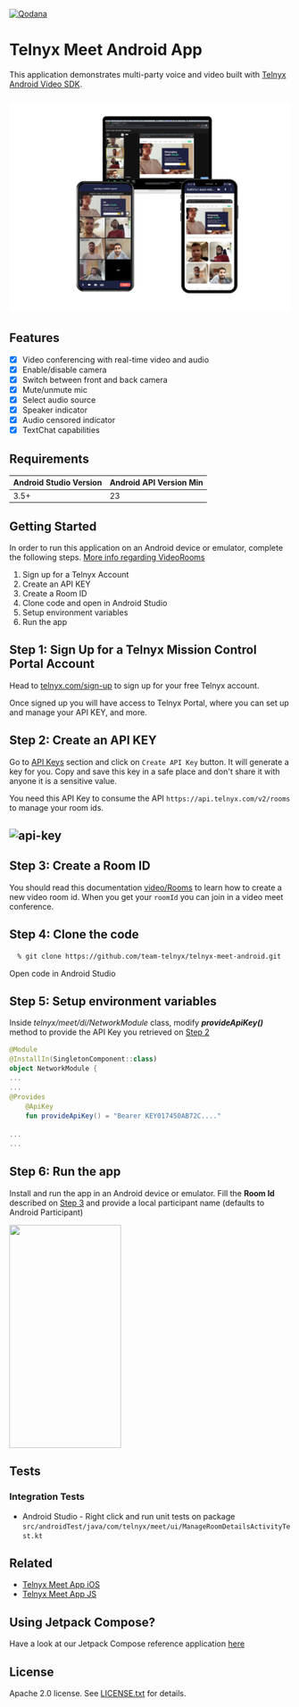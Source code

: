 [![Qodana](https://github.com/team-telnyx/telnyx-meet-android/actions/workflows/code_quality.yml/badge.svg)](https://github.com/team-telnyx/telnyx-meet-android/actions/workflows/code_quality.yml)

# Telnyx Meet Android App
This application demonstrates multi-party voice and video built with [Telnyx Android Video SDK](https://github.com/team-telnyx/telnyx-video-android).

### ![screenshot](screenshots/multiple-devices-running-app.png)

## Features

- [x] Video conferencing with real-time video and audio
- [x] Enable/disable camera
- [x] Switch between front and back camera
- [x] Mute/unmute mic
- [x] Select audio source
- [x] Speaker indicator
- [x] Audio censored indicator
- [x] TextChat capabilities

## Requirements

Android Studio Version | Android API Version Min
------------ | -------------
3.5+ | 23

## Getting Started

In order to run this application on an Android device or emulator, complete the following steps. [More info regarding VideoRooms](https://developers.telnyx.com/docs/v2/video-rooms)

1. Sign up for a Telnyx Account
2. Create an API KEY
3. Create a Room ID
4. Clone code and open in Android Studio
5. Setup environment variables
6. Run the app


## Step 1: Sign Up for a Telnyx Mission Control Portal Account

Head to [telnyx.com/sign-up](https://telnyx.com/sign-up) to sign up for your free Telnyx account.

Once signed up you will have access to Telnyx Portal, where you can set up and manage your API KEY, and more.


## Step 2: Create an API KEY

Go to [API Keys](https://portal.telnyx.com/#/app/api-keys) section and click on `Create API Key` button. It will generate a key for you. Copy and save this key in a safe place and don't share it with anyone it is a sensitive value.

You need this API Key to consume the API `https://api.telnyx.com/v2/rooms` to manage your room ids.

## ![api-key](https://user-images.githubusercontent.com/83662606/159311960-9e32ca60-77f8-497f-b57b-f55600976772.png)

## Step 3: Create a Room ID

You should read this documentation [video/Rooms](https://developers.telnyx.com/docs/api/v2/video/Rooms) to learn how to create a new video room id. When you get your `roomId` you can join in a video meet conference.

## Step 4: Clone the code

```bash
  % git clone https://github.com/team-telnyx/telnyx-meet-android.git
```

Open code in Android Studio

## Step 5: Setup environment variables

Inside *telnyx/meet/di/NetworkModule* class, modify **_provideApiKey()_** method to provide the API Key you retrieved on [Step 2](#step-2-create-an-api-key)

```kotlin
@Module
@InstallIn(SingletonComponent::class)
object NetworkModule {
...
...
@Provides
    @ApiKey
    fun provideApiKey() = "Bearer KEY017450AB72C...."

...
...
```
## Step 6: Run the app

Install and run the app in an Android device or emulator.
Fill the **Room Id** described on [Step 3](#step-3-create-a-room-id) and provide a local participant name (defaults to Android Participant)
<p align="left">
    <img align="center" src="https://user-images.githubusercontent.com/83662606/159298910-af073ae9-4f84-4dba-b498-0017ea656a3e.png" width="200" height="400" >
</p>

## Tests

### Integration Tests

* Android Studio - Right click and run unit tests on package ```src/androidTest/java/com/telnyx/meet/ui/ManageRoomDetailsActivityTest.kt```

## Related

- [Telnyx Meet App iOS](https://github.com/team-telnyx/telnyx-meet-ios)
- [Telnyx Meet App JS](https://github.com/team-telnyx/telnyx-meet)

## Using Jetpack Compose?
 Have a look at our Jetpack Compose reference application [here](https://github.com/team-telnyx/telnyx-meet-android-compose/)

## License

Apache 2.0 license. See [LICENSE.txt](LICENSE.txt) for details.
